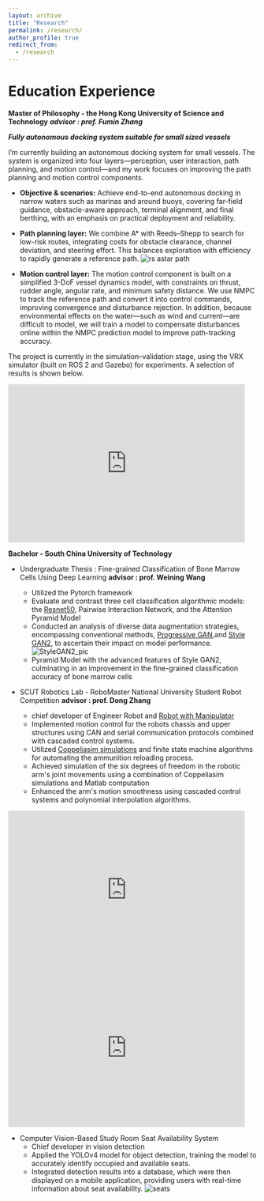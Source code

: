 ```yaml
---
layout: archive
title: "Research"
permalink: /research/
author_profile: true
redirect_from:
  - /research
---
```


# Education Experience
**Master of Philosophy - the Hong Kong University of Science and Technology**
  ***advisor : prof. Fumin Zhang***

  ***Fully autonomous docking system suitable for small sized vessels***

  I’m currently building an autonomous docking system for small vessels. The system is organized into four layers—perception, user interaction, path planning, and motion control—and my work focuses on improving the path planning and motion control components.

  - **Objective & scenarios:** Achieve end-to-end autonomous docking in narrow waters such as marinas and around buoys, covering far-field guidance, obstacle-aware approach, terminal alignment, and final berthing, with an emphasis on practical deployment and reliability.

  - **Path planning layer:** We combine A* with Reeds–Shepp to search for low-risk routes, integrating costs for obstacle clearance, channel deviation, and steering effort. This balances exploration with efficiency to rapidly generate a reference path. ![rs astar path](https://ennishsu.github.io/images/rsastar.jpg)
  - **Motion control layer:** The motion control component is built on a simplified 3-DoF vessel dynamics model, with constraints on thrust, rudder angle, angular rate, and minimum safety distance. We use NMPC to track the reference path and convert it into control commands, improving convergence and disturbance rejection. In addition, because environmental effects on the water—such as wind and current—are difficult to model, we will train a model to compensate disturbances online within the NMPC prediction model to improve path-tracking accuracy.
  
  The project is currently in the simulation–validation stage, using the VRX simulator (built on ROS 2 and Gazebo) for experiments. A selection of results is shown below.

<iframe src="https://ennishsu.github.io/images/vrx.mp4" width="480" height="320" scrolling="no" border="0" frameborder="no" framespacing="0" allowfullscreen="true"> 
</iframe>

**Bachelor - South China University of Technology**
- Undergraduate Thesis : Fine-grained Classification of Bone Marrow Cells Using Deep Learning **advisor : prof. Weining Wang**
    - Utilized the Pytorch framework
    - Evaluate and contrast three cell classification algorithmic models: the [Resnet50](https://github.com/EnnisHsu/Cell_Resnet.git), Pairwise Interaction Network, and the Attention Pyramid Model
    - Conducted an analysis of diverse data augmentation strategies, encompassing conventional methods, [Progressive GAN](https://github.com/EnnisHsu/progressive-gan-pytorch.git),and [Style GAN2](https://github.com/EnnisHsu/stylegan2-ada-pytorch.git), to ascertain their impact on model performance.
    ![StyleGAN2_pic](https://ennishsu.github.io/images/StyleGAN2_cell.jpg)
    - Pyramid Model with the advanced features of Style GAN2, culminating in an improvement in the fine-grained classification accuracy of bone marrow cells

- SCUT Robotics Lab - RoboMaster National University Student Robot Competition **advisor : prof. Dong Zhang**
    - chief developer of Engineer Robot and [Robot with Manipulator](https://github.com/EnnisHsu/21_TigerArm/commits/dev/)
    - Implemented motion control for the robots chassis and upper structures using CAN and serial communication protocols combined with cascaded control systems.
    - Utilized [Coppeliasim simulations](https://github.com/EnnisHsu/20_VREP_Engineer.git) and finite state machine algorithms for automating the ammunition reloading process.
    -  Achieved simulation of the six degrees of freedom in the robotic arm's joint movements using a combination of Coppeliasim simulations and Matlab computation
    - Enhanced the arm's motion smoothness using cascaded control systems and polynomial interpolation algorithms.

<iframe src="https://ennishsu.github.io/images/Enginner_Simulation.mp4" width="480" height="320" scrolling="no" border="0" frameborder="no" framespacing="0" allowfullscreen="true"> 
</iframe>

<iframe src="https://ennishsu.github.io/images/Tigery.mp4" width="480" height="320" scrolling="no" border="0" frameborder="no" framespacing="0" allowfullscreen="true"> 
</iframe>

- Computer Vision-Based Study Room Seat Availability System 
    - Chief developer in vision detection
    - Applied the YOLOv4 model for object detection, training the model to accurately identify occupied and available seats.
    - Integrated detection results into a database, which were then displayed on a mobile application, providing users with real-time information about seat availability.
    ![seats](https://ennishsu.github.io/images/seat.png)

<!-- <video width="640" height="480" controls>
  <source id="Engineer" src="https://ennishsu.github.io/images/Enginner_Simulation.mp4" type="video/mp4">
</videos>   -->

<!-- <video width="640" height="480" controls>
  <source id="Tigery" src="https://ennishsu.github.io/images/Tigery.mp4" type="video/mp4">
</videos> -->


